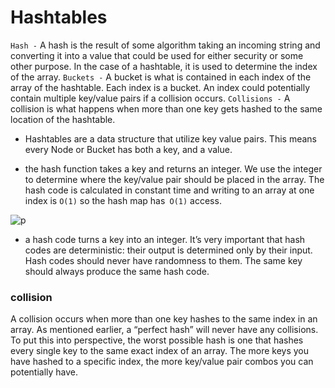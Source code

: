 # Hashtables

`Hash -` A hash is the result of some algorithm taking an incoming string and converting it into a value that could be used for either security or some other purpose. In the case of a hashtable, it is used to determine the index of the array.
`Buckets -` A bucket is what is contained in each index of the array of the hashtable. Each index is a bucket. An index could potentially contain multiple key/value pairs if a collision occurs.
`Collisions -` A collision is what happens when more than one key gets hashed to the same location of the hashtable.

- Hashtables are a data structure that utilize key value pairs. This means every Node or Bucket has both a key, and a value.

-  the hash function takes a key and returns an integer. We use the integer to determine where the key/value pair should be placed in the array. The hash code is calculated in constant time and writing to an array at one index is `O(1)` so the hash map has` O(1)` access.

![p](https://he-s3.s3.amazonaws.com/media/uploads/0e2c706.png)

- a hash code turns a key into an integer. It’s very important that hash codes are deterministic: their output is determined only by their input. Hash codes should never have randomness to them. The same key should always produce the same hash code.

### collision 
A collision occurs when more than one key hashes to the same index in an array. As mentioned earlier, a “perfect hash” will never have any collisions. To put this into perspective, the worst possible hash is one that hashes every single key to the same exact index of an array. The more keys you have hashed to a specific index, the more key/value pair combos you can potentially have.
